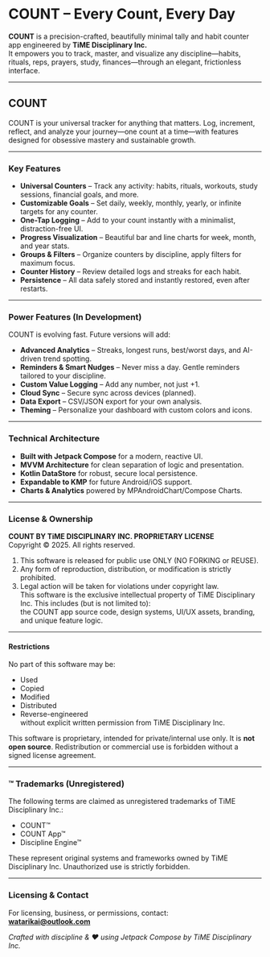 # COUNT – Every Count, Every Day

**COUNT** is a precision-crafted, beautifully minimal tally and habit counter app engineered by **TiME Disciplinary Inc.**  
It empowers you to track, master, and visualize any discipline—habits, rituals, reps, prayers, study, finances—through an elegant, frictionless interface.

---

## COUNT

COUNT is your universal tracker for anything that matters. Log, increment, reflect, and analyze your journey—one count at a time—with features designed for obsessive mastery and sustainable growth.

---

### Key Features

- **Universal Counters** – Track any activity: habits, rituals, workouts, study sessions, financial goals, and more.
- **Customizable Goals** – Set daily, weekly, monthly, yearly, or infinite targets for any counter.
- **One-Tap Logging** – Add to your count instantly with a minimalist, distraction-free UI.
- **Progress Visualization** – Beautiful bar and line charts for week, month, and year stats.
- **Groups & Filters** – Organize counters by discipline, apply filters for maximum focus.
- **Counter History** – Review detailed logs and streaks for each habit.
- **Persistence** – All data safely stored and instantly restored, even after restarts.

---

### Power Features (In Development)

COUNT is evolving fast. Future versions will add:

- **Advanced Analytics** – Streaks, longest runs, best/worst days, and AI-driven trend spotting.
- **Reminders & Smart Nudges** – Never miss a day. Gentle reminders tailored to your discipline.
- **Custom Value Logging** – Add any number, not just +1.
- **Cloud Sync** – Secure sync across devices (planned).
- **Data Export** – CSV/JSON export for your own analysis.
- **Theming** – Personalize your dashboard with custom colors and icons.

---

### Technical Architecture

- **Built with Jetpack Compose** for a modern, reactive UI.
- **MVVM Architecture** for clean separation of logic and presentation.
- **Kotlin DataStore** for robust, secure local persistence.
- **Expandable to KMP** for future Android/iOS support.
- **Charts & Analytics** powered by MPAndroidChart/Compose Charts.

---

### License & Ownership

**COUNT BY TiME DISCIPLINARY INC. PROPRIETARY LICENSE**  
Copyright © 2025. All rights reserved.

1. This software is released for public use ONLY (NO FORKING or REUSE).
2. Any form of reproduction, distribution, or modification is strictly prohibited.
3. Legal action will be taken for violations under copyright law.  
   This software is the exclusive intellectual property of TiME Disciplinary Inc. This includes (but is not limited to):  
   the COUNT app source code, design systems, UI/UX assets, branding, and unique feature logic.

---

#### Restrictions

No part of this software may be:
- Used
- Copied
- Modified
- Distributed
- Reverse-engineered  
  without explicit written permission from TiME Disciplinary Inc.

This software is proprietary, intended for private/internal use only. It is **not open source**. Redistribution or commercial use is forbidden without a signed license agreement.

---

### ™ Trademarks (Unregistered)

The following terms are claimed as unregistered trademarks of TiME Disciplinary Inc.:

- COUNT™
- COUNT App™
- Discipline Engine™

These represent original systems and frameworks owned by TiME Disciplinary Inc. Unauthorized use is strictly forbidden.

---

### Licensing & Contact

For licensing, business, or permissions, contact:  
**watarikai@outlook.com**

_Crafted with discipline & ❤️ using Jetpack Compose by TiME Disciplinary Inc._